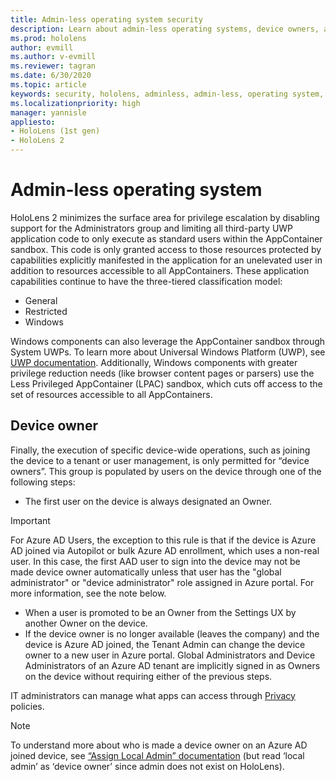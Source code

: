 ```yaml
---
title: Admin-less operating system security
description: Learn about admin-less operating systems, device owners, and security on HoloLens mixed reality devices.
ms.prod: hololens
author: evmill
ms.author: v-evmill
ms.reviewer: tagran
ms.date: 6/30/2020
ms.topic: article
keywords: security, hololens, adminless, admin-less, operating system, admin-less operating system, admin os, admin-less os, hololens 2, hololens2 security, 
ms.localizationpriority: high
manager: yannisle
appliesto:
- HoloLens (1st gen)
- HoloLens 2
---
```


# Admin-less operating system

HoloLens 2 minimizes the surface area for privilege escalation by disabling support for the Administrators group and limiting all third-party UWP application code to only execute as standard users within the AppContainer sandbox. This code is only granted access to those resources protected by capabilities explicitly manifested in the application for an unelevated user in addition to resources accessible to all AppContainers.
These application capabilities continue to have the three-tiered classification model:
  * General
  * Restricted
  * Windows

Windows components can also leverage the AppContainer sandbox through System UWPs. To learn more about Universal Windows Platform (UWP), see [UWP documentation](https://docs.microsoft.com/windows/uwp/). Additionally, Windows components with greater privilege reduction needs (like browser content pages or parsers) use the Less Privileged AppContainer (LPAC) sandbox, which cuts off access to the set of resources accessible to all AppContainers.

## Device owner

Finally, the execution of specific device-wide operations, such as joining the device to a tenant or user management, is only permitted for “device owners”. This group is populated by users on the device through one of the following steps:
  * The first user on the device is always designated an Owner. 
> [!IMPORTANT]
>For Azure AD Users, the exception to this rule is that if the device is Azure AD joined via Autopilot or bulk Azure AD enrollment, which uses a non-real user. In this case, the first AAD user to sign into the device may not be made device owner automatically unless that user has the "global administrator" or "device administrator" role assigned in Azure portal. For more information, see the note below.  

  * When a user is promoted to be an Owner from the Settings UX by another Owner on the device.
  * If the device owner is no longer available (leaves the company) and the device is Azure AD joined, the Tenant Admin can change the device owner to a new user in Azure portal. Global Administrators and Device Administrators of an Azure AD tenant are implicitly signed in as Owners on the device without requiring either of the previous steps.  

 IT administrators can manage what apps can access through [Privacy](https://docs.microsoft.com/windows/client-management/mdm/policy-csp-privacy) policies. 

> [!NOTE]
> To understand more about who is made a device owner on an Azure AD joined device, see [“Assign Local Admin” documentation](https://docs.microsoft.com/azure/active-directory/devices/assign-local-admin) (but read ‘local admin’ as ‘device owner’ since admin does not exist on HoloLens).